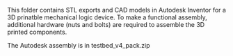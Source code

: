 This folder contains STL exports and CAD models in Autodesk Inventor for a 3D prinatble mechanical logic device. To make a functional assembly, additional hardware (nuts and bolts) are required to assemble the 3D printed components. 

The Autodesk assembly is in testbed_v4_pack.zip
